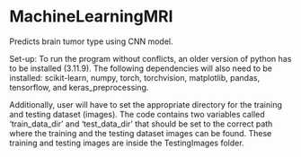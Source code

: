 # MachineLearningMRI
Predicts brain tumor type using CNN model. 

Set-up: To run the program without conflicts, an older version of python has to be installed (3.11.9). The following dependencies will also need to be installed: scikit-learn, numpy, torch, torchvision, matplotlib, pandas, tensorflow, and keras_preprocessing.

Additionally, user will have to set the appropriate directory for the training and testing dataset (images). The code contains two variables called ‘train_data_dir’ and ‘test_data_dir’ that should be set to the correct path where the training and the testing dataset images can be found. These training and testing images are inside the TestingImages folder.
